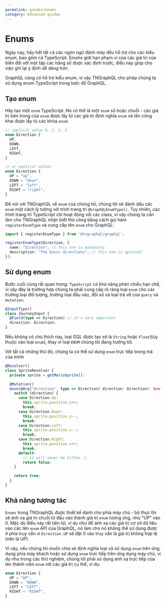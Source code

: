 ```yaml
---
permalink: guides/enums
category: Advanced guides
---
```


# Enums

Ngày nay, hầu hết tất cả các ngôn ngữ đánh máy đều hỗ trợ cho các kiểu enum,
bao gồm cả TypeScript. Enums giới hạn phạm vi của các giá trị của biến đối với một tập các hằng số được xác 
định trước, điều này giúp cho việc ghi lại ý định dễ dàng hơn.

GraphQL cũng có hỗ trợ kiểu enum,
vì vậy TNGraphQL cho phép chúng ta sử dụng enum TypeScript trong lược đồ GraphQL.

## Tạo enum

Hãy tạo một `enum` TypeScript.
Nó có thể là một `enum` số hoặc chuỗi - các giá trị bên trong của `enum` được lấy từ các giá trị định nghĩa 
`enum` và tên công khai được lấy từ các khóa `enum`:
```ts
// implicit value 0, 1, 2, 3
enum Direction {
  UP,
  DOWN,
  LEFT,
  RIGHT,
}

// or explicit values
enum Direction {
  UP = "up",
  DOWN = "down",
  LEFT = "left",
  RIGHT = "right",
}
```

Để nói với TNGraphQL về `enum` của chúng tôi,
chúng tôi sẽ đánh dấu các `enum` một cách lý tưởng với trình trang trí `@GraphQLEnumType()`.
Tuy nhiên, các trình trang trí TypeScript chỉ hoạt động với các class, 
vì vậy chúng ta cần làm cho TNGraphQL nhận biết thủ công bằng cách gọi hàm `registerEnumType` 
và cung cấp tên `enum` cho GraphQL:

```ts
import { registerEnumType } from '@tngraphql/graphql';

registerEnumType(Direction, {
  name: "Direction", // this one is mandatory
  description: "The basic directions", // this one is optional
});
```

## Sử dụng enum

Bước cuối cùng rất quan trọng: `TypeScript` có khả năng phản chiếu hạn chế, 
vì vậy đây là trường hợp chúng ta phải cung cấp rõ ràng loại `enum` cho các trường loại đối tượng, 
trường loại đầu vào, đối số và loại trả về của `query` và `mutation`:

```ts
@InputType()
class JourneyInput {
  @Field(type => Direction) // it's very important
  direction: Direction;
}
```

Nếu không có chú thích này, loại GQL được tạo sẽ là `String` hoặc `Float`(tùy thuộc vào loại `enum`), 
thay vì loại `ENUM` chúng tôi đang hướng tới.

Với tất cả những thứ đó, chúng ta có thể sử dụng `enum` trực tiếp trong mã của mình

```ts
@Resolver()
class SpriteResolver {
  private sprite = getMarioSprite();

  @Mutation()
  move(@Arg("direction", type => Direction) direction: Direction): boolean {
    switch (direction) {
      case Direction.Up:
        this.sprite.position.y++;
        break;
      case Direction.Down:
        this.sprite.position.y--;
        break;
      case Direction.Left:
        this.sprite.position.x--;
        break;
      case Direction.Right:
        this.sprite.position.x++;
        break;
      default:
        // it will never be hitten ;)
        return false;
    }

    return true;
  }
}
```

## Khả năng tương tác

`Enums` trong TNGraphQL được thiết kế dành cho phía máy chủ - bộ thực thi sẽ ánh xạ giá trị chuỗi 
từ đầu vào thành giá trị `enum` tương ứng, như "UP" vào 0. 
Mặc dù điều này rất tiện lợi, ví dụ như để ánh xạ các giá trị cơ sở dữ liệu vào các tên `enum` API của GraphQL, 
nó làm cho nó không thể sử dụng được ở phía truy vấn vì
`Direction.UP` sẽ đặt 0 vào truy vấn là giá trị không hợp lệ (nên là UP).

Vì vậy, nếu chúng tôi muốn chia sẻ định nghĩa loại và sử dụng `enum` trên ứng dụng phía máy khách 
hoặc sử dụng `enum` trực tiếp trên ứng dụng máy chủ, ví dụ như trong các thử nghiệm, 
chúng tôi phải sử dụng ánh xạ trực tiếp của tên thành viên `enum` với các giá trị cụ thể, ví dụ:

```ts
enum Direction {
  UP = "UP",
  DOWN = "DOWN",
  LEFT = "LEFT",
  RIGHT = "RIGHT",
}
```